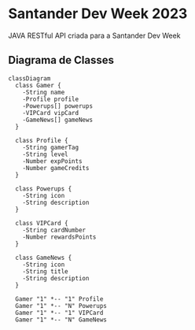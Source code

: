 # Santander Dev Week 2023
JAVA RESTful API criada para a Santander Dev Week

## Diagrama de Classes

```mermaid
classDiagram
  class Gamer {
    -String name
    -Profile profile
    -Powerups[] powerups
    -VIPCard vipCard
    -GameNews[] gameNews
  }
  
  class Profile {
    -String gamerTag
    -String level
    -Number expPoints
    -Number gameCredits
  }
  
  class Powerups {
    -String icon
    -String description
  }
  
  class VIPCard {
    -String cardNumber
    -Number rewardsPoints
  }
  
  class GameNews {
    -String icon
    -String title
    -String description
  }

  Gamer "1" *-- "1" Profile
  Gamer "1" *-- "N" Powerups
  Gamer "1" *-- "1" VIPCard
  Gamer "1" *-- "N" GameNews
```
